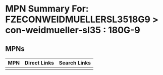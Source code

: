 



# MPN Summary For: FZECONWEIDMUELLERSL3518G9 > con-weidmueller-sl35 : 180G-9

## MPNs
  

|MPN|Direct Links|Search Links|
| :--- | :--- | :--- |
||||
